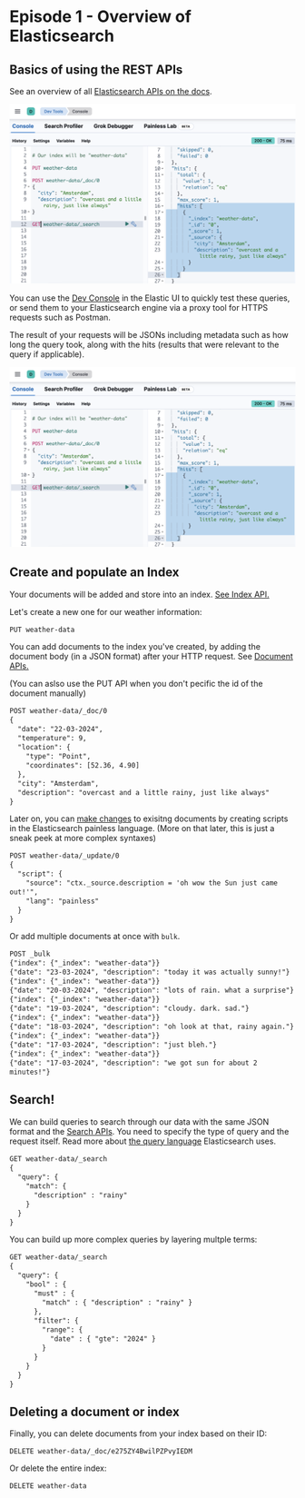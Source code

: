 
# Episode 1 - Overview of Elasticsearch
## Basics of using the REST APIs

See an overview of all [Elasticsearch APIs on the docs](https://www.elastic.co/guide/en/elasticsearch/reference/current/rest-apis.html).

![](/img/devtools.png)

You can use the [Dev Console](https://www.elastic.co/guide/en/kibana/current/console-kibana.html) in the Elastic UI to quickly test these queries, or send them to your Elasticsearch engine via a proxy tool for HTTPS requests such as Postman. 

The result of your requests will be JSONs including metadata such as how long the query took, along with the hits (results that were relevant to the query if applicable).

![](/img/devtools.png)

## Create and populate an Index

Your documents will be added and store into an index. [See Index API.](https://www.elastic.co/guide/en/elasticsearch/reference/current/indices.html)

Let's create a new one for our weather information:

```
PUT weather-data 
```

You can add documents to the index you've created, by adding the document body (in a JSON format) after your HTTP request. See [Document APIs.](https://www.elastic.co/guide/en/elasticsearch/reference/current/docs.html)

(You can aslso use the PUT API when you don't pecific the id of the document manually)

```
POST weather-data/_doc/0
{
  "date": "22-03-2024",
  "temperature": 9,
  "location": { 
    "type": "Point",
    "coordinates": [52.36, 4.90]
  },
  "city": "Amsterdam",
  "description": "overcast and a little rainy, just like always"
}
```

Later on, you can [make changes](https://www.elastic.co/guide/en/elasticsearch/reference/current/docs-update.html) to exisitng documents by creating scripts in the Elasticsearch painless language. (More on that later, this is just a sneak peek at more complex syntaxes)


```
POST weather-data/_update/0
{
  "script": {
    "source": "ctx._source.description = 'oh wow the Sun just came out!'",
    "lang": "painless"
  }
}
```


Or add multiple documents at once with ```bulk```.

```
POST _bulk
{"index": {"_index": "weather-data"}}
{"date": "23-03-2024", "description": "today it was actually sunny!"}
{"index": {"_index": "weather-data"}}
{"date": "20-03-2024", "description": "lots of rain. what a surprise"}
{"index": {"_index": "weather-data"}}
{"date": "19-03-2024", "description": "cloudy. dark. sad."}
{"index": {"_index": "weather-data"}}
{"date": "18-03-2024", "description": "oh look at that, rainy again."}
{"index": {"_index": "weather-data"}}
{"date": "17-03-2024", "description": "just bleh."}
{"index": {"_index": "weather-data"}}
{"date": "17-03-2024", "description": "we got sun for about 2 minutes!"}
```

## Search!

We can build queries to search through our data with the same JSON format and the [Search APIs](https://www.elastic.co/guide/en/elasticsearch/reference/current/search.html). You need to specify the type of query and the request itself. Read more about [the query language](https://www.elastic.co/guide/en/elasticsearch/reference/current/query-dsl.html) Elasticsearch uses. 

```
GET weather-data/_search
{
  "query": {
    "match": {
      "description" : "rainy"
    }
  }
}
```

You can build up more complex queries by layering multple terms:

```
GET weather-data/_search
{
  "query": {
    "bool" : {
      "must" : {
        "match" : { "description" : "rainy" }
      },
      "filter": {
        "range": {
          "date" : { "gte": "2024" }
        }
      }
    }
  }
}
```

## Deleting a document or index

Finally, you can delete documents from your index based on their ID:


```
DELETE weather-data/_doc/e275ZY4BwilPZPvyIEDM
```

Or delete the entire index:


```
DELETE weather-data
```